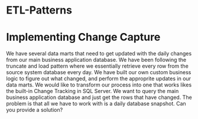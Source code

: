 # ETL-Patterns

# Implementing Change Capture 
We have several data marts that need to get updated with the daily changes from our main business application database. We have been following the truncate and load pattern where we essentially retrieve every row from the source system database every day. We have built our own custom business logic to figure out what changed, and perform the approprite updates in our data marts. We would like to transform our process into one that works likes the built-in Change Tracking in SQL Server. We want to query the main business application database and just get the rows that have changed. The problem is that all we have to work with is a daily database snapshot. Can you provide a solution?
